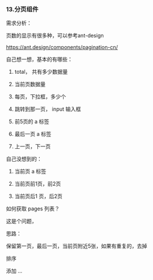 ### 13.分页组件

需求分析：

页数的显示有很多种，可以参考ant-design

https://ant.design/components/pagination-cn/

自己想一想，基本的有哪些：

1. total， 共有多少数据量

2. 当前页数据量

3. 每页，下拉框，多少个

4. 跳转到那一页， input 输入框

5. 前5页的 a 标签

6. 最后一页 a 标签

7. 上一页，下一页

   

自己没想到的：

1. 当前页 a 标签

2. 当前页前1页，前2页

3. 当前页后1 页，后2页



如何获取 pages 列表？

这是个问题，

思路：

保留第一页，最后一页，当前页附近5张，如果有重复的，去掉

排序

添加 ...









